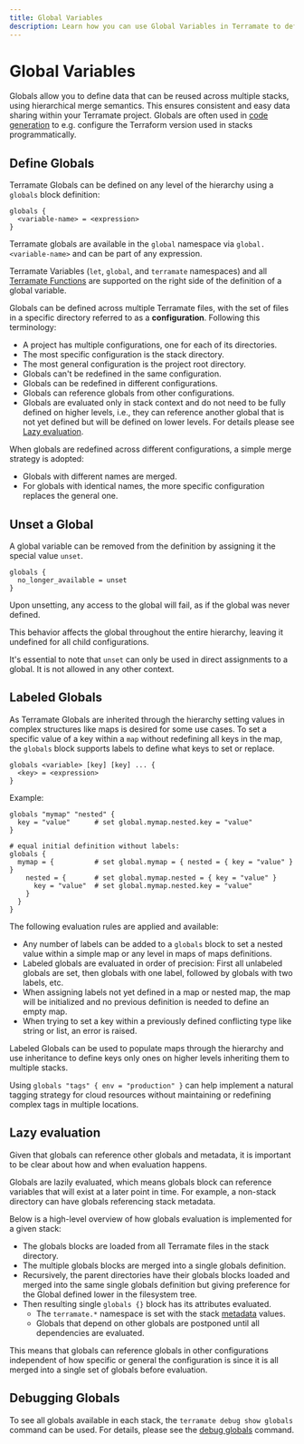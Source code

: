 ```yaml
---
title: Global Variables
description: Learn how you can use Global Variables in Terramate to define data that can be used across multiple stacks.
---
```


# Global Variables

Globals allow you to define data that can be reused across multiple stacks, using hierarchical merge semantics.
This ensures consistent and easy data sharing within your Terramate project. Globals are often used in
[code generation](../../code-generation/index.md) to e.g. configure the Terraform version used in stacks programmatically.

## Define Globals

Terramate Globals can be defined on any level of the hierarchy using a `globals` block definition:

```hcl
globals {
  <variable-name> = <expression>
}
```

Terramate globals are available in the `global` namespace via `global.<variable-name>` and can be part of any expression.

Terramate Variables (`let`, `global`, and `terramate` namespaces) and all [Terramate Functions](../functions/index.md)
are supported on the right side of the definition of a global variable.

Globals can be defined across multiple Terramate files, with the set of files in a specific directory referred to as a
**configuration**. Following this terminology:

- A project has multiple configurations, one for each of its directories.
- The most specific configuration is the stack directory.
- The most general configuration is the project root directory.
- Globals can't be redefined in the same configuration.
- Globals can be redefined in different configurations.
- Globals can reference globals from other configurations.
- Globals are evaluated only in stack context and do not need to be fully defined on higher levels, i.e., they can
  reference another global that is not yet defined but will be defined on lower levels. For details please see
  [Lazy evaluation](#lazy-evaluation).

When globals are redefined across different configurations, a simple merge strategy is adopted:

- Globals with different names are merged.
- For globals with identical names, the more specific configuration replaces the general one.

## Unset a Global

A global variable can be removed from the definition by assigning it the special value `unset`.

```hcl
globals {
  no_longer_available = unset
}
```

Upon unsetting, any access to the global will fail, as if the global was never defined.

This behavior affects the global throughout the entire hierarchy, leaving it undefined for all child configurations.

It's essential to note that `unset` can only be used in direct assignments to a global. It is not allowed in any other context.

## Labeled Globals

As Terramate Globals are inherited through the hierarchy setting values in complex structures like maps is desired for
some use cases. To set a specific value of a key within a `map` without redefining all keys in the map, the `globals` block supports labels to define what keys to set or replace.

```hcl
globals <variable> [key] [key] ... {
  <key> = <expression>
}
```

Example:

```hcl
globals "mymap" "nested" {
  key = "value"      # set global.mymap.nested.key = "value"
}

# equal initial definition without labels:
globals {
  mymap = {          # set global.mymap = { nested = { key = "value" } }
    nested = {       # set global.mymap.nested = { key = "value" }
      key = "value"  # set global.mymap.nested.key = "value"
    }
  }
}
```

The following evaluation rules are applied and available:

- Any number of labels can be added to a `globals` block to set a nested value within a simple map or any level in maps of maps definitions.
- Labeled globals are evaluated in order of precision: First all unlabeled globals are set, then globals with one label, followed by globals with two labels, etc.
- When assigning labels not yet defined in a map or nested map, the map will be initialized and no previous definition is needed to define an empty map.
- When trying to set a key within a previously defined conflicting type like string or list, an error is raised.

Labeled Globals can be used to populate maps through the hierarchy and use inheritance to define keys only ones on higher levels inheriting them to multiple stacks.

Using `globals "tags" { env = "production" }` can help implement a natural tagging strategy for cloud resources without
maintaining or redefining complex tags in multiple locations.

## Lazy evaluation

Given that globals can reference other globals and metadata, it is important to be clear about how and when evaluation happens.

Globals are lazily evaluated, which means globals block can reference variables that will exist at a later point in time.
For example, a non-stack directory can have globals referencing stack metadata.

Below is a high-level overview of how globals evaluation is implemented for a given stack:

- The globals blocks are loaded from all Terramate files in the stack directory.
- The multiple globals blocks are merged into a single globals definition.
- Recursively, the parent directories have their globals blocks loaded and merged into the same single globals definition
  but giving preference for the Global defined lower in the filesystem tree.
- Then resulting single `globals {}` block has its attributes evaluated.
  - The `terramate.*` namespace is set with the stack [metadata](./metadata.md) values.
  - Globals that depend on other globals are postponed until all dependencies are evaluated.

This means that globals can reference globals in other configurations independent of how specific or general the
configuration is since it is all merged into a single set of globals before evaluation.

## Debugging Globals

To see all globals available in each stack, the `terramate debug show globals` command can be used. For details, please see the
[debug globals](../../reference/cmdline/debug/show/debug-show-globals.md) command.
